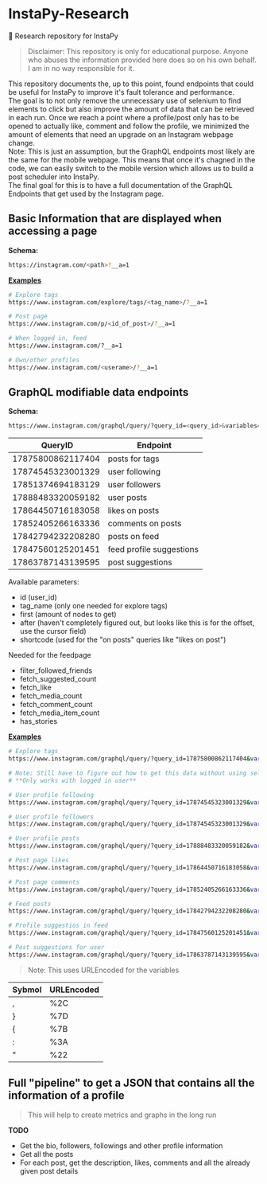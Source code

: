 # InstaPy-Research
📄 Research repository for InstaPy

> Disclaimer: This repository is only for educational purpose. Anyone who abuses the information provided here does so on his own behalf. I am in no way responsible for it.


This repository documents the, up to this point, found endpoints that could be useful for InstaPy to improve it's fault tolerance and performance.    
The goal is to not only remove the unnecessary use of selenium to find elements to click but also improve the amount of data that can be retrieved in each run. Once we reach a point where a profile/post only has to be opened to actually like, comment  and follow the profile, we minimized the amount of elements that need an upgrade on an Instagram webpage change.    
Note: This is just an assumption, but the GraphQL endpoints most likely are the same for the mobile webpage. This means that once it's chagned in the code, we can easily switch to the mobile version which allows us to build a post scheduler into InstaPy.    
The final goal for this is to have a full documentation of the GraphQL Endpoints that get used by the Instagram page.

## Basic Information that are displayed when accessing a page

**Schema:**
```bash
https://instagram.com/<path>?__a=1
```

**[Examples](./basic_endpoint)**
```bash
# Explore tags
https://www.instagram.com/explore/tags/<tag_name>/?__a=1

# Post page
https://www.instagram.com/p/<id_of_post>/?__a=1

# When logged in, feed
https://www.instagram.com/?__a=1

# Own/other profiles
https://www.instagram.com/<userame>/?__a=1
```

## GraphQL modifiable data endpoints

**Schema:**
```bash
https://www.instagram.com/graphql/query/?query_id=<query_id>&variables=%7B<parameters>%7D
```

| QueryID | Endpoint |
|---------|----------|
|17875800862117404|posts for tags|
|17874545323001329|user following|
|17851374694183129|user followers|
|17888483320059182|user posts|
|17864450716183058|likes on posts|
|17852405266163336|comments on posts|
|17842794232208280|posts on feed|
|17847560125201451|feed profile suggestions|
|17863787143139595|post suggestions|

Available parameters:
- id (user_id)
- tag_name (only one needed for explore tags)
- first (amount of nodes to get)
- after (haven't completely figured out, but looks like this is for the offset, use the cursor field)
- shortcode (used for the "on posts" queries like "likes on post")

Needed for the feedpage
- filter_followed_friends
- fetch_suggested_count
- fetch_like
- fetch_media_count
- fetch_comment_count
- fetch_media_item_count
- has_stories


**[Examples](./custom_endpoint)**

```bash
# Explore tags
https://www.instagram.com/graphql/query/?query_id=17875800862117404&variables=%7B%22tag_name%22%3A%22<tag_name>%22%2C%22first%22%3A<num_of_posts>%7D

# Note: Still have to figure out how to get this data without using selenium once logged in.
# **Only works with logged in user**

# User profile following
https://www.instagram.com/graphql/query/?query_id=17874545323001329&variables=%7B%22id%22%3A%22<user_id>%22%2C%22first%22%3A<num_of_following>%7D

# User profile followers
https://www.instagram.com/graphql/query/?query_id=17874545323001329&variables=%7B%22id%22%3A%22<user_id>%22%2C%22first%22%3A<num_of_followers>%7D

# User profile posts
https://www.instagram.com/graphql/query/?query_id=17888483320059182&variables=%7B%22id%22%3A%22<user_id>%22%2C%22first%22%3A<num_of_posts>%7D

# Post page likes
https://www.instagram.com/graphql/query/?query_id=17864450716183058&variables=%7B%22shortcode%22%3A%22<id_of_post>%22X2C%22first%22%3A<num_of_likes>%7D

# Post page comments
https://www.instagram.com/graphql/query/?query_id=17852405266163336&variables={"shortcode":"<id_of_post>","first":<num_of_comments>}

# Feed posts
https://www.instagram.com/graphql/query/?query_id=17842794232208280&variables={%22fetch_media_item_count%22:<num_of_posts>,%22fetch_comment_count%22:<num_of_comments_per_post>,%22fetch_like%22:<num_of_likers_per_post>}

# Profile suggestios in feed
https://www.instagram.com/graphql/query/?query_id=17847560125201451&variables={%22fetch_media_count%22:<num_of_posts_per_suggestion>,%22fetch_suggested_count%22:<num_of_suggestions>,%22filter_followed_friends%22:true, "has_stories":false}

# Post suggestions for user
https://www.instagram.com/graphql/query/?query_id=17863787143139595&variables={%22first%22:<num_of_posts>}
```


> Note: This uses URLEncoded for the variables

|Sybmol|URLEncoded|
|------|----------|
|,|%2C|
|}|%7D|
|{|%7B|
|:|%3A|
|"|%22|

## Full "pipeline" to get a JSON that contains all the information of a profile
> This will help to create metrics and graphs in the long run

**TODO**   
- Get the bio, followers, followings and other profile information
- Get all the posts
- For each post, get the description, likes, comments and all the already given post details
